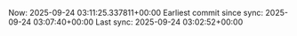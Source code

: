Now: 2025-09-24 03:11:25.337811+00:00 Earliest commit since sync: 2025-09-24 03:07:40+00:00 Last sync: 2025-09-24 03:02:52+00:00
